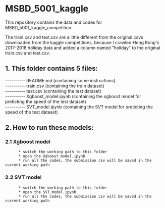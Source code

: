 # MSBD_5001_kaggle
This repository contains the data and codes for MSBD_5001_kaggle_competition

The train.csv and test.csv are a little different from the original csvs downloaded from the kaggle competitions, because I crawled Hong Kong's 2017-2018 holiday data and added a column named "holiday" to the original train.csv and test.csv.

## 1. This folder contains 5 files:

---------- README.md (containing some instructions)  
---------- train.csv (containing the train dataset)  
---------- test.csv (containing the test dataset)  
---------- Xgboost_model.ipynb (containing the xgboost model for preticting the speed of the test dataset)  
---------- SVT_model.ipynb (containing the SVT model for preticting the speed of the test dataset)  

## 2. How to run these models:

### 2.1 Xgboost model
          * switch the working path to this folder
          * open the Xgboost_model.ipynb
          * run all the codes, the submission csv will be saved in the current working path

### 2.2 SVT model
          * switch the working path to this folder
          * open the SVT_model.ipynb
          * run all the codes, the submission csv will be saved in the current working path

